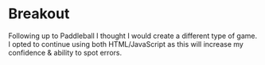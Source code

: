 # Breakout

Following up to Paddleball I thought I would create a different type of game. 
I opted to continue using both HTML/JavaScript as this will increase my confidence & ability to spot errors.
